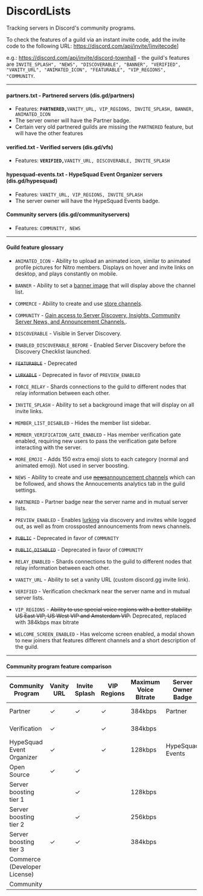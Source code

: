 # DiscordLists

Tracking servers in Discord's community programs.

To check the features of a guild via an instant invite code, add the invite code to the following URL: https://discord.com/api/invite/[invitecode] 

e.g.: https://discord.com/api/invite/discord-townhall - the guild's features are `INVITE_SPLASH", "NEWS", "DISCOVERABLE", "BANNER", "VERIFIED", "VANITY_URL", "ANIMATED_ICON", "FEATURABLE", "VIP_REGIONS", "COMMUNITY`.
 
----
 
#### partners.txt - Partnered servers (dis.gd/partners)
* Features: **`PARTNERED,`**`VANITY_URL, VIP_REGIONS, INVITE_SPLASH, BANNER, ANIMATED_ICON`
* The server owner will have the Partner badge.
* Certain very old partnered guilds are missing the `PARTNERED` feature, but will have the other features 

#### verified.txt - Verified servers (dis.gd/vfs)
 * Features: **`VERIFIED,`**`VANITY_URL, DISCOVERABLE, INVITE_SPLASH`

#### hypesquad-events.txt - HypeSquad Event Organizer servers (dis.gd/hypesquad)
* Features: `VANITY_URL, VIP_REGIONS, INVITE_SPLASH`
* The server owner will have the HypeSquad Events badge.

#### Community servers (dis.gd/communityservers)
* Features: `COMMUNITY, NEWS`

---- 

#### Guild feature glossary

* `ANIMATED_ICON` - Ability to upload an animated icon, similar to animated profile pictures for Nitro members. Displays on hover and invite links on desktop, and plays constantly on mobile.

* `BANNER` - Ability to set a [banner image](https://discord.com/developers/docs/game-and-server-management/vanity-perks#server-banner-background) that will display above the channel list.

* `COMMERCE` - Ability to create and use [store channels](https://discord.com/developers/docs/game-and-server-management/special-channels#store-channels).

* `COMMUNITY` - [Gain access to Server Discovery, Insights, Community Server News, and Announcement Channels.](https://support.discord.com/hc/en-us/articles/360035969312-Public-Server-Guidelines).

* `DISCOVERABLE` - Visible in Server Discovery.

* `ENABLED_DISCOVERABLE_BEFORE` - Enabled Server Discovery before the Discovery Checklist launched.

* ~~`FEATURABLE`~~ - Deprecated

* ~~`LURKABLE`~~ - Deprecated in favor of `PREVIEW_ENABLED`

* `FORCE_RELAY` - Shards connections to the guild to different nodes that relay information between each other. 

* `INVITE_SPLASH` - Ability to set a background image that will display on all invite links.

* `MEMBER_LIST_DISABLED` - Hides the member list sidebar.

* `MEMBER_VERIFICATION_GATE_ENABLED` - Has member verification gate enabled, requiring new users to pass the verification gate before interacting with the server.

* `MORE_EMOJI` - Adds 150 extra emoji slots to each category (normal and animated emoji). Not used in server boosting.

* `NEWS` - Ability to create and use [~~news~~announcement channels](https://support.discord.com/hc/en-us/articles/360028384531-Channel-Following-FAQ) which can be followed, and shows the Annoucements analytics tab in the guild settings.

* `PARTNERED` - Partner badge near the server name and in mutual server lists. 

* `PREVIEW_ENABLED` - Enables [lurking](https://discord.com/developers/docs/game-and-server-management/special-channels#lurker-mode) via discovery and invites while logged out, as well as from crossposted announcements from news channels. 

* ~~`PUBLIC`~~ - Deprecated in favor of `COMMUNITY`

* ~~`PUBLIC_DISABLED`~~ - Deprecated in favor of `COMMUNITY`

* `RELAY_ENABLED` - Shards connections to the guild to different nodes that relay information between each other.

* `VANITY_URL` - Ability to set a vanity URL (custom discord.gg invite link).

* `VERIFIED` - Verification checkmark near the server name and in mutual server lists. 

* `VIP_REGIONS` - ~~Ability to use special voice regions with a better stability: US East VIP, US West VIP and Amsterdam VIP.~~ Deprecated, replaced with 384kbps max bitrate 

* `WELCOME_SCREEN_ENABLED` - Has welcome screen enabled, a modal shown to new joiners that features different channels and a short description of the guild.

----

#### Community program feature comparison 

| Community Program              | Vanity URL | Invite Splash | VIP Regions | Maximum Voice Bitrate | Server Owner Badge | Server Badge           | Extra Emoji Slots | Animated Icon | Banner | Lurking | Announcement Channels | Store Channels | Discovery          |
|--------------------------------|------------|---------------|-------------|-----------------------|--------------------|------------------------|-------------------|---------------|--------|---------|-----------------------|----------------|--------------------|
| Partner                        | ✓          | ✓             | ✓           | 384kbps               | Partner            | Partner icon           |                   |               | ✓      |         | ✓                     |                |                    |
| Verification                   | ✓          |               | ✓           | 384kbps               |                    | Verification Checkmark |                   |               |        | ✓       | ✓                     |                | Enabled by default |
| HypeSquad Event Organizer      | ✓          |               | ✓           | 128kbps               | HypeSquad Events   |                        |                   |               |        |         |                       |                |                    |
| Open Source                    | ✓          | ✓             |             |                       |                    |                        |                   |               |        |         |                       |                |                    |
| Server boosting tier 1         |            | ✓             |             | 128kbps               |                    | Boost tier 1 icon      | 50 \(100 total\)  | ✓             |        |         |                       |                |                    |
| Server boosting tier 2         |            | ✓             |             | 256kbps               |                    | Boost tier 2 icon      | 100 \(150 total\) | ✓             | ✓      |         |                       |                |                    |
| Server boosting tier 3         | ✓          | ✓             |             | 384kbps               |                    | Boost tier 3 icon      | 200 \(250 total\) | ✓             | ✓      |         |                       |                |                    |
| Commerce \(Developer License\) |            |               |             |                       |                    |                        |                   |               |        | ✓       | ✓                     | ✓              |                    |
| Community                         |            |               |             |                       |                    |                        |                   |               |        | ✓       | ✓                     |                | Can apply          |
